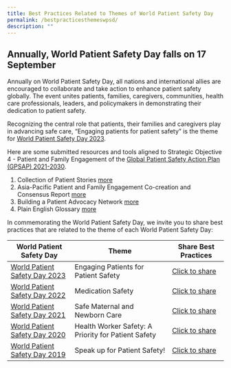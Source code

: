 ```yaml
---
title: Best Practices Related to Themes of World Patient Safety Day
permalink: /bestpracticesthemeswpsd/
description: ""
---
```

Annually, World Patient Safety Day falls on 17 September
------------------------------
Annually on World Patient Safety Day, all nations and international allies are encouraged to collaborate and take action to enhance patient safety globally. The event unites patients, families, caregivers, communities, health care professionals, leaders, and policymakers in demonstrating their dedication to patient safety. 

Recognizing the central role that patients, their families and caregivers play in advancing safe care, “Engaging patients for patient safety” is the theme for [World Patient Safety Day 2023](https://www.who.int/campaigns/world-patient-safety-day/2023). 

Here are some submitted resources and tools aligned to Strategic Objective 4 - Patient and Family Engagement of the [Global Patient Safety Action Plan (GPSAP) 2021-2030](https://www.who.int/teams/integrated-health-services/patient-safety/policy/global-patient-safety-action-plan).
   
1. Collection of Patient Stories [more](/resources-and-tools/tools-and-resources/patientstories/)
2. Asia-Pacific Patient and Family Engagement Co-creation and Consensus Report [more](/tools-and-resources/tools-and-resources/patientfamilyconsensus/)
3. Building a Patient Advocacy Network [more]( /resources-and-tools/tools-and-resources/SPAN)
4. Plain English Glossary [more](/tools-and-resources/tools-and-resources/plainenglishglossary/)

In commemorating the World Patient Safety Day, we invite you to share best practices that are related to the theme of each World Patient Safety Day:


| World Patient Safety Day | Theme | Share Best Practices |
| -------- | -------- | -------- |
| [World Patient Safety Day 2023](https://www.who.int/campaigns/world-patient-safety-day/2023)  | Engaging Patients for Patient Safety  |  [Click to share](https://for.sg/engagingpatientsforpatientsafetywpsd2023)  |
| [World Patient Safety Day 2022](https://www.who.int/campaigns/world-patient-safety-day/2022)  |Medication Safety  |  [Click to share](https://form.gov.sg/64e447f20e024d001139dcc5)
| [World Patient Safety Day 2021](https://www.who.int/campaigns/world-patient-safety-day/2021)  |Safe Maternal and Newborn Care  |  [Click to share](https://form.gov.sg/64e449ba3f58260013c32bb7)
| [World Patient Safety Day 2020](https://www.who.int/campaigns/world-patient-safety-day/2020)  |Health Worker Safety: A Priority for Patient Safety  |  [Click to share](https://form.gov.sg/64e44ab4c98c410011f5de95)
| [World Patient Safety Day 2019](https://www.who.int/campaigns/world-patient-safety-day/2019)  | Speak up for Patient Safety!  | [Click to share](https://form.gov.sg/64e44b7c3f58260013c371bf) 


